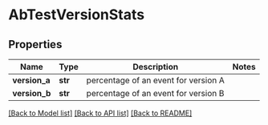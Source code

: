 # AbTestVersionStats

## Properties
Name | Type | Description | Notes
------------ | ------------- | ------------- | -------------
**version_a** | **str** | percentage of an event for version A | 
**version_b** | **str** | percentage of an event for version B | 

[[Back to Model list]](../README.md#documentation-for-models) [[Back to API list]](../README.md#documentation-for-api-endpoints) [[Back to README]](../README.md)

